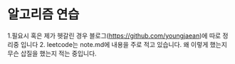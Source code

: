 # 알고리즘 연습
1.필요시 혹은 제가 헷갈린 경우 블로그(https://github.com/youngjaean)에 따로 정리중 입니다
2. leetcode는 note.md에 내용을 주로 적고 있습니다. 왜 이렇게 했는지 무슨 삽질을 했는지 적는 중입니다.
